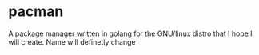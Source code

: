 # pacman

A package manager written in golang for the GNU/linux distro that I hope I will create. Name will definetly change
